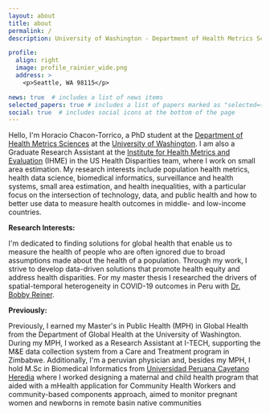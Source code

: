 ```yaml
---
layout: about
title: about
permalink: /
description: University of Washington - Department of Health Metrics Sciences

profile:
  align: right
  image: profile_rainier_wide.png
  address: >
    <p>Seattle, WA 98115</p>

news: true  # includes a list of news items
selected_papers: true # includes a list of papers marked as "selected={true}"
social: true  # includes social icons at the bottom of the page
---
```


Hello, I'm Horacio Chacon-Torrico, a PhD student at the [Department of Health Metrics Sciences](https://depts.washington.edu/healthms/) at the [University of Washington](https://www.washington.edu). I am also a Graduate Research Assistant at the [Institute for Health Metrics and Evaluation](https://www.healthdata.org/) (IHME) in the US Health Disparities team, where I work on small area estimation. My research interests include population health metrics, health data science, biomedical informatics, surveillance and health systems, small area estimation, and health inequalities, with a particular focus on the intersection of technology, data, and public health and how to better use data to measure health outcomes in middle- and low-income countries.

**Research Interests:**

I'm dedicated to finding solutions for global health that enable us to measure the health of people who are often ignored due to broad assumptions made about the health of a population. Through my work, I strive to develop data-driven solutions that promote health equity and address health disparities. For my master thesis I researched the drivers of spatial-temporal heterogeneity in COVID-19 outcomes in Peru with [Dr. Bobby Reiner](https://www.healthdata.org/about/bobby-reiner).

**Previously:**

Previously, I earned my Master's in Public Health (MPH) in Global Health from the Department of Global Health at the University of Washington. During my MPH, I worked as a Research Assistant at I-TECH, supporting the M&E data collection system from a Care and Treatment program in Zimbabwe. Additionally, I'm a peruvian physician and, besides my MPH, I hold M.Sc in Biomedical Informatics from [Universidad Peruana Cayetano Heredia](www.cayetano.edu.pe) where I worked designing a maternal and child health program that aided with a mHealth application for Community Health Workers and community-based components approach, aimed to monitor pregnant women and newborns in remote basin native communities